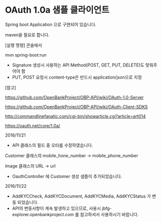 # OAuth 1.0a 샘플 클라이언트

Spring boot Application 으로 구현되어 있습니다.

maven을 필요로 합니다.

[실행 명령] 콘솔에서

mvn spring-boot:run

- Signature 생성시 사용하는 API Method(POST, GET, PUT, DELETE)도 맞춰주어야 함
- PUT, POST 요청시 content-type은 반드시 application/json으로 지정


[참고]

https://github.com/OpenBankProject/OBP-API/wiki/OAuth-1.0-Server

https://github.com/OpenBankProject/OBP-API/wiki/OAuth-Client-SDKS

http://commandlinefanatic.com/cgi-bin/showarticle.cgi?article=art014

https://oauth.net/core/1.0a/


2016/11/21

- API 클래스의 필드 중 오타를 수정하였습니다.

Customer 클래스의 mobile_hone_number -> mobile_phone_number

Image 클래스의 URL -> url

- OauthController 에 Customer 생성 샘플이 추가되었습니다.


2016/11/22
- AddKYCCheck, AddKYCDocument, AddKYCMedia, AddKYCStatus 가 변동 되었습니다.
- API의 변동사항이 계속 발생하고 있으므로, 사용시 jbfg-explorer.openbankproject.com 를 참고하셔서 사용하시기 바랍니다.




